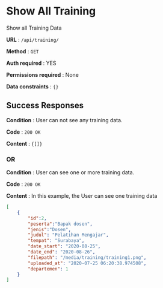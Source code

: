 # Show All Training

Show all Training Data

**URL** : `/api/training/`

**Method** : `GET`

**Auth required** : YES

**Permissions required** : None

**Data constraints** : `{}`

## Success Responses

**Condition** : User can not see any training data.

**Code** : `200 OK`

**Content** : `{[]}`

### OR

**Condition** : User can see one or more training data.

**Code** : `200 OK`

**Content** : In this example, the User can see one training data

```json
[
    {
        "id":2,
        "peserta":"Bapak dosen",
        "jenis":"Dosen",
        "judul": "Pelatihan Mengajar",
        "tempat": "Surabaya",
        "date_start": "2020-08-25",
        "date_end": "2020-08-26",
        "filepath": "/media/training/training1.png",
        "uploaded_at": "2020-07-25 06:20:38.974508",
        "departemen": 1
    }
]
```